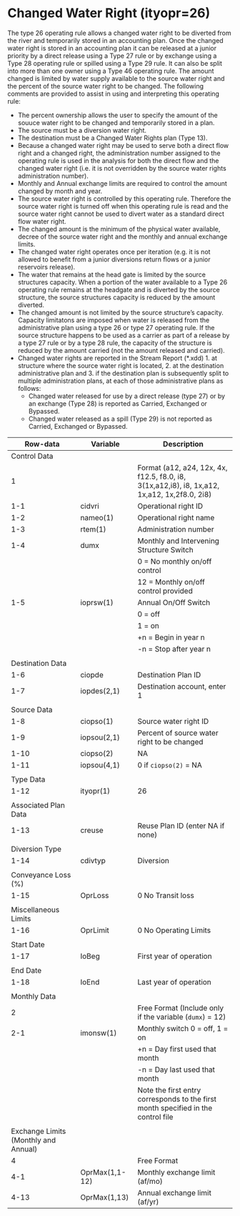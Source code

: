# Changed Water Right (ityopr=26) #

The type 26 operating rule allows a changed water right to be diverted from the river and temporarily stored in an accounting plan. 
Once the changed water right is stored in an accounting plan it can be released at a junior priority by a direct release using a Type 27 
rule or by exchange using a Type 28 operating rule or spilled using a Type 29 rule.  It can also be split into more than one owner using a 
Type 46 operating rule.  The amount changed is limited by water supply available to the source water right and the percent of the source 
water right to be changed.  The following comments are provided to assist in using and interpreting this operating rule:

* The percent ownership allows the user to specify the amount of the souuce water right to be changed and temporarily stored in a plan.
* The source must be a diversion water right.
* The destination must be a Changed Water Rights plan (Type 13).
* Because a changed water right may be used to serve both a direct flow right and a changed right, the administration number assigned to the 
operating rule is used in the analysis for both the direct flow and the changed water right (i.e. it is not overridden by the source water rights
administration number). 
* Monthly and Annual exchange limits are required to control the amount changed by month and year.
* The source water right is controlled by this operating rule. Therefore the source water right is turned off when this operating rule is read 
and the source water right cannot be used to divert water as a standard direct flow water right.  
* The changed amount is the minimum of the physical water available, decree of the source water right and the monthly and annual exchange limits.
* The changed water right operates once per iteration (e.g. it is not allowed to benefit from a junior diversions return flows or a junior reservoirs 
release).
* The water that remains at the head gate is limited by the source structures capacity. When a portion of the water available to a Type 26 operating 
rule remains at the headgate and is diverted by the source structure, the source structures capacity is reduced by the amount diverted.
* The changed amount is not limited by the source structure’s capacity. Capacity limitatons are imposed when water is released from the administrative 
plan using a type 26 or type 27 operating rule. If the source structure happens to be used as a carrier as part of a release by a type 27 rule or by a 
type 28 rule, the capacity of the structure is reduced by the amount carried (not the amount released and carried).
* Changed water rights are reported in the Stream Report (\*.xdd) 1. at structure where the source water right is located, 2. at the destination 
administrative plan and 3. if the destination plan is subsequently split to multiple administration plans, at each of those administrative plans as 
follows:
	* Changed water released for use by a direct release (type 27) or by an exchange (Type 28) is reported as Carried, Exchanged or Bypassed.  
	* Changed water released as a spill (Type 29) is not reported as Carried, Exchanged or Bypassed.

| Row-data							| Variable						| Description 								|				
| ------------------				| --------------------			| --------									|
| Control Data						| 								| 											|
| 1 								| 								| Format (a12, a24, 12x, 4x, f12.5, f8.0, i8, 3(1x,a12,i8), i8, 1x,a12, 1x,a12, 1x,2f8.0, 2i8)
| 1-1								| cidvri						| Operational right ID
| 1-2								| nameo(1)						| Operational right name
| 1-3								| rtem(1)						| Administration number 
| 1-4								| dumx							| Monthly and Intervening Structure Switch
| 									| 								| 0 = No monthly on/off control
|       							|           					| 12 = Monthly on/off control provided
| 1-5								| ioprsw(1)						| Annual On/Off Switch
| 									| 								| 0 = off 
| 									| 								| 1 = on 
| 									| 								| +n = Begin in year n
| 									| 								| -n = Stop after year n
| | | |
| Destination Data | | |
| 1-6								| ciopde						| Destination Plan ID
| 1-7								| iopdes(2,1)					| Destination account, enter 1
| | | |
| Source Data | | |
| 1-8								| ciopso(1)						| Source water right ID
| 1-9								| iopsou(2,1)					| Percent of source water right to be changed
| 1-10								| ciopso(2)						| NA
| 1-11								| iopsou(4,1)					| 0 if `ciopso(2)` = NA
| | | | 
| Type Data | | |
| 1-12								| ityopr(1)						| 26
| | | |
| Associated Plan Data | | |
| 1-13								| creuse						| Reuse Plan ID (enter NA if none)
| | | |
| Diversion Type | | |
| 1-14								| cdivtyp						| Diversion
| | | |
| Conveyance Loss (%) | | |
| 1-15								| OprLoss						| 0 No Transit loss 
| | | |
| Miscellaneous Limits | | |
| 1-16								| OprLimit						| 0 No Operating Limits
| | | |
| Start Date | | |
| 1-17								| IoBeg							| First year of operation
| | | |
| End Date | | |
| 1-18								| IoEnd							| Last year of operation
| | | |
| Monthly Data | | |
| 2 								| 								| Free Format (Include only if the variable (`dumx`) = 12)
| 2-1								| imonsw(1)						| Monthly switch 0 = off, 1 = on
| 									| 								| +n = Day first used that month
| 									| 								| -n = Day last used that month
| 									| 								| Note the first entry corresponds to the first month specified in the control file
| | | |
| Exchange Limits (Monthly and Annual) | | |
| 4 								| 								| Free Format
| 4-1								| OprMax(1,1-12)				| Monthly exchange limit (af/mo)
| 4-13								| OprMax(1,13)					| Annual exchange limit (af/yr)
